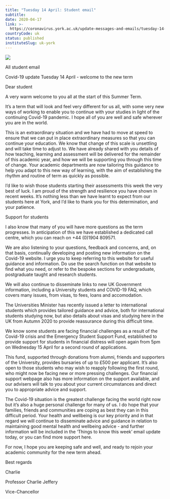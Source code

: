 ```yaml
---
title: "Tuesday 14 April: Student email"
subtitle: 
date: 2020-04-17
link: >-
  https://coronavirus.york.ac.uk/update-messages-and-emails/tuesday-14-april-student-email
countryCode: uk
status: published
instituteSlug: uk-york
---
```

![](https://lh6.googleusercontent.com/Hrxmd4ZZpFLh57XbtoIujAgMxbEjEeRRbsyE6RyuxE9R5u8IVn9K4ZPvCnqszUnKzrkDICNtTMJuM-1CzwzLKyqrYkhE7PTe)

All student email

Covid-19 update Tuesday 14 April - welcome to the new term

Dear student

A very warm welcome to you all at the start of this Summer Term.

It’s a term that will look and feel very different for us all, with some very new ways of working to enable you to continue with your studies in light of the continuing Covid-19 pandemic. I hope all of you are well and safe wherever you are in the world.

This is an extraordinary situation and we have had to move at speed to ensure that we can put in place extraordinary measures so that you can continue your education. We know that change of this scale is unsettling and will take time to adjust to. We have already shared with you details of how teaching, learning and assessment will be delivered for the remainder of this academic year, and how we will be supporting you through this time of change. Your academic departments are now tailoring this guidance to help you adapt to this new way of learning, with the aim of establishing the rhythm and routine of term as quickly as possible.

I’d like to wish those students starting their assessments this week the very best of luck. I am proud of the strength and resilience you have shown in recent weeks. It’s nothing less than we have learnt to expect from our students here at York, and I’d like to thank you for this determination, and your patience.

Support for students

I also know that many of you will have more questions as the term progresses. In anticipation of this we have established a dedicated call centre, which you can reach on +44 (0)1904 809571.

We are also listening to your questions, feedback and concerns, and, on that basis, continually developing and posting new information on the Covid-19 website. I urge you to keep referring to this website for useful guidance and information. Do use the search function on that website to find what you need, or refer to the bespoke sections for undergraduate, postgraduate taught and research students.

We will also continue to disseminate links to new UK Government information, including a University students and COVID-19 FAQ, which covers many issues, from visas, to fees, loans and accomodation.

The Universities Minister has recently issued a letter to international students which provides tailored guidance and advice, both for international students studying now, but also details about visas and studying here in the UK from Autumn 2020 to provide reassurance during this difficult time.

We know some students are facing financial challenges as a result of the Covid-19 crisis and the Emergency Student Support Fund, established to provide support for students in financial distress will open again from 5pm on Wednesday 15 April for a second round of applications.

This fund, supported through donations from alumni, friends and supporters of the University, provides bursaries of up to £500 per applicant. It’s also open to those students who may wish to reapply following the first round, who might now be facing new or more pressing challenges. Our financial support webpage also has more information on the support available, and our advisers will talk to you about your current circumstances and direct you to appropriate advice and support.

The Covid-19 situation is the greatest challenge facing the world right now but it’s also a huge personal challenge for many of us. I do hope that your families, friends and communities are coping as best they can in this difficult period. Your health and wellbeing is our key priority and in that regard we will continue to disseminate advice and guidance in relation to maintaining good mental health and wellbeing advice - and further information will be included in the ‘Things to know this week’ email update today, or you can find more support here.

For now, I hope you are keeping safe and well, and ready to rejoin your academic community for the new term ahead.

Best regards

Charlie

Professor Charlie Jeffery

Vice-Chancellor
